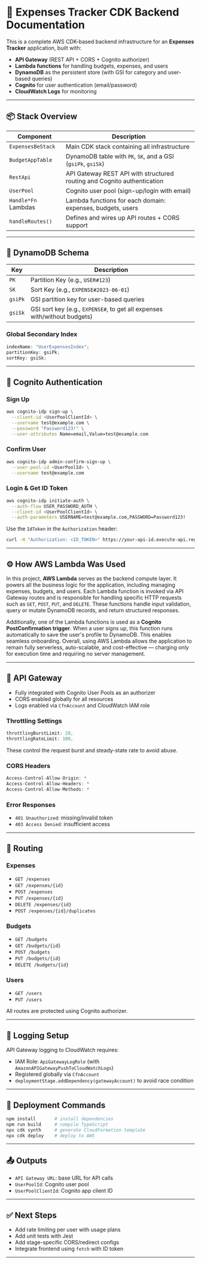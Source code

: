 # 📘 Expenses Tracker CDK Backend Documentation

This is a complete AWS CDK-based backend infrastructure for an **Expenses Tracker** application, built with:

- **API Gateway** (REST API + CORS + Cognito authorizer)
- **Lambda functions** for handling budgets, expenses, and users
- **DynamoDB** as the persistent store (with GSI for category and user-based queries)
- **Cognito** for user authentication (email/password)
- **CloudWatch Logs** for monitoring

---

## 📦 Stack Overview

| Component           | Description                                                             |
| ------------------- | ----------------------------------------------------------------------- |
| `ExpensesBeStack`   | Main CDK stack containing all infrastructure                            |
| `BudgetAppTable`    | DynamoDB table with `PK`, `SK`, and a GSI (`gsiPk`, `gsiSk`)            |
| `RestApi`           | API Gateway REST API with structured routing and Cognito authentication |
| `UserPool`          | Cognito user pool (sign-up/login with email)                            |
| `Handle*Fn` Lambdas | Lambda functions for each domain: expenses, budgets, users              |
| `handleRoutes()`    | Defines and wires up API routes + CORS support                          |

---

## 🧱 DynamoDB Schema

| Key     | Description                                                               |
| ------- | ------------------------------------------------------------------------- |
| `PK`    | Partition Key (e.g., `USER#123`)                                          |
| `SK`    | Sort Key (e.g., `EXPENSE#2023-06-01`)                                     |
| `gsiPk` | GSI partition key for user-based queries                                  |
| `gsiSk` | GSI sort key (e.g., `EXPENSE#`, to get all expenses with/without budgets) |

### Global Secondary Index

```ts
indexName: "UserExpensesIndex";
partitionKey: gsiPk;
sortKey: gsiSk;
```

---

## 🔐 Cognito Authentication

### Sign Up

```bash
aws cognito-idp sign-up \
  --client-id <UserPoolClientId> \
  --username test@example.com \
  --password "Password123!" \
  --user-attributes Name=email,Value=test@example.com
```

### Confirm User

```bash
aws cognito-idp admin-confirm-sign-up \
  --user-pool-id <UserPoolId> \
  --username test@example.com
```

### Login & Get ID Token

```bash
aws cognito-idp initiate-auth \
  --auth-flow USER_PASSWORD_AUTH \
  --client-id <UserPoolClientId> \
  --auth-parameters USERNAME=test@example.com,PASSWORD=Password123!
```

Use the `IdToken` in the `Authorization` header:

```bash
curl -H "Authorization: <ID_TOKEN>" https://your-api-id.execute-api.region.amazonaws.com/prod/expenses
```

---

## ⚙️ How AWS Lambda Was Used

In this project, **AWS Lambda** serves as the backend compute layer. It powers all the business logic for the application, including managing expenses, budgets, and users. Each Lambda function is invoked via API Gateway routes and is responsible for handling specific HTTP requests such as `GET`, `POST`, `PUT`, and `DELETE`. These functions handle input validation, query or mutate DynamoDB records, and return structured responses.

Additionally, one of the Lambda functions is used as a **Cognito PostConfirmation trigger**. When a user signs up, this function runs automatically to save the user's profile to DynamoDB. This enables seamless onboarding. Overall, using AWS Lambda allows the application to remain fully serverless, auto-scalable, and cost-effective — charging only for execution time and requiring no server management.

---

## 🔀 API Gateway

- Fully integrated with Cognito User Pools as an authorizer
- CORS enabled globally for all resources
- Logs enabled via `CfnAccount` and CloudWatch IAM role

### Throttling Settings

```ts
throttlingBurstLimit: 20,
throttlingRateLimit: 100,
```

These control the request burst and steady-state rate to avoid abuse.

### CORS Headers

```ts
Access-Control-Allow-Origin: *
Access-Control-Allow-Headers: *
Access-Control-Allow-Methods: *
```

### Error Responses

- `401 Unauthorized`: missing/invalid token
- `403 Access Denied`: insufficient access

---

## 🧠 Routing

### Expenses

- `GET /expenses`
- `GET /expenses/{id}`
- `POST /expenses`
- `PUT /expenses/{id}`
- `DELETE /expenses/{id}`
- `POST /expenses/{id}/duplicates`

### Budgets

- `GET /budgets`
- `GET /budgets/{id}`
- `POST /budgets`
- `PUT /budgets/{id}`
- `DELETE /budgets/{id}`

### Users

- `GET /users`
- `PUT /users`

All routes are protected using Cognito authorizer.

---

## 🧾 Logging Setup

API Gateway logging to CloudWatch requires:

- IAM Role: `ApiGatewayLogRole` (with `AmazonAPIGatewayPushToCloudWatchLogs`)
- Registered globally via `CfnAccount`
- `deploymentStage.addDependency(gatewayAccount)` to avoid race condition

---

## 🚀 Deployment Commands

```bash
npm install       # install dependencies
npm run build     # compile TypeScript
npx cdk synth     # generate CloudFormation template
npx cdk deploy    # deploy to AWS
```

---

## 📤 Outputs

- `API Gateway URL`: base URL for API calls
- `UserPoolId`: Cognito user pool
- `UserPoolClientId`: Cognito app client ID

---

## ✅ Next Steps

- Add rate limiting per user with usage plans
- Add unit tests with Jest
- Add stage-specific CORS/redirect configs
- Integrate frontend using `fetch` with ID token

---
